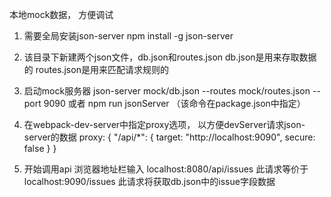 本地mock数据， 方便调试

1. 需要全局安装json-server
    npm install -g json-server

2. 该目录下新建两个json文件，db.json和routes.json
    db.json是用来存取数据的
    routes.json是用来匹配请求规则的

3. 启动mock服务器
     json-server mock/db.json --routes mock/routes.json --port 9090
     或者 npm run jsonServer （该命令在package.json中指定）

4. 在webpack-dev-server中指定proxy选项， 以方便devServer请求json-server的数据
    proxy: {
                "/api/*": {
                    target: "http://localhost:9090",
                    secure: false
                }
            }
5. 开始调用api
    浏览器地址栏输入 localhost:8080/api/issues
    此请求等价于     localhost:9090/issues
    此请求将获取db.json中的issue字段数据

